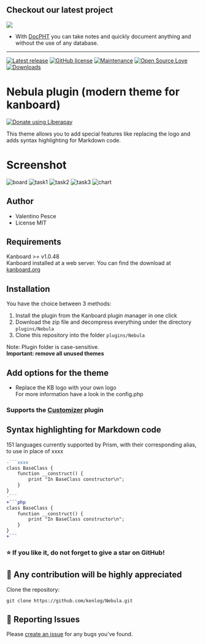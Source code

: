 ## Checkout our latest project
[![](https://raw.githubusercontent.com/docpht/docpht/master/public/assets/img/logo.png)](https://github.com/docpht/docpht)

- With [DocPHT](https://github.com/docpht/docpht) you can take notes and quickly document anything and without the use of any database.
-----------

[![Latest release](https://img.shields.io/github/release/kenlog/Nebula.svg)](https://github.com/kenlog/Nebula/releases)
[![GitHub license](https://img.shields.io/github/license/Naereen/StrapDown.js.svg)](https://github.com/kenlog/Nebula/blob/master/LICENSE)
[![Maintenance](https://img.shields.io/badge/Maintained%3F-yes-green.svg)](https://github.com/kenlog/Nebula/graphs/contributors)
[![Open Source Love](https://badges.frapsoft.com/os/v1/open-source.svg?v=103)]()
[![Downloads](https://img.shields.io/github/downloads/kenlog/Nebula/total.svg)](https://github.com/kenlog/Nebula/releases)

# Nebula plugin (modern theme for kanboard)

<noscript><a href="https://liberapay.com/kenlog/donate"><img alt="Donate using Liberapay" src="https://liberapay.com/assets/widgets/donate.svg"></a></noscript>

This theme allows you to add special features like replacing the logo and adds syntax highlighting for Markdown code.

# Screenshot
![board](https://user-images.githubusercontent.com/11728231/48299849-78c1cf80-e4d3-11e8-8d3a-83b25f86f6f9.jpg)
![task1](https://user-images.githubusercontent.com/11728231/48299850-78c1cf80-e4d3-11e8-89c4-03cc85af8345.jpg)
![task2](https://user-images.githubusercontent.com/11728231/48299851-78c1cf80-e4d3-11e8-800a-9325cff01ade.jpg)
![task3](https://user-images.githubusercontent.com/11728231/48299852-78c1cf80-e4d3-11e8-8861-9582a17dacb1.jpg)
![chart](https://user-images.githubusercontent.com/11728231/43127800-9fc1e370-8f30-11e8-92d8-f4129b642349.jpg)



Author
------------
- Valentino Pesce
- License MIT

Requirements
------------
Kanboard >= v1.0.48  
Kanboard installed at a web server.
You can find the download at [kanboard.org](https://kanboard.org/)

Installation
------------
You have the choice between 3 methods:

1. Install the plugin from the Kanboard plugin manager in one click
2. Download the zip file and decompress everything under the directory `plugins/Nebula`
3. Clone this repository into the folder `plugins/Nebula`

Note: Plugin folder is case-sensitive.  
**Important: remove all unused themes**

Add options for the theme
------------
- Replace the KB logo with your own logo  
For more information have a look in the config.php  
### Supports the [Customizer](https://github.com/creecros/Customizer) plugin

Syntax highlighting for Markdown code
------------
151 languages currently supported by Prism, with their corresponding alias, to use in place of xxxx
 
```diff
-```xxxx
class BaseClass {
    function __construct() {
        print "In BaseClass constructor\n";
    }
}
-```
+```php
class BaseClass {
    function __construct() {
        print "In BaseClass constructor\n";
    }
}
+```

```
### :star: If you like it, do not forget to give a star on GitHub! 

:construction_worker: Any contribution will be highly appreciated
------------
Clone the repository: 
```console 
git clone https://github.com/kenlog/Nebula.git
```
:bug: Reporting Issues
------------
Please [create an issue](https://github.com/kenlog/Nebula/issues) for any bugs you've found.
